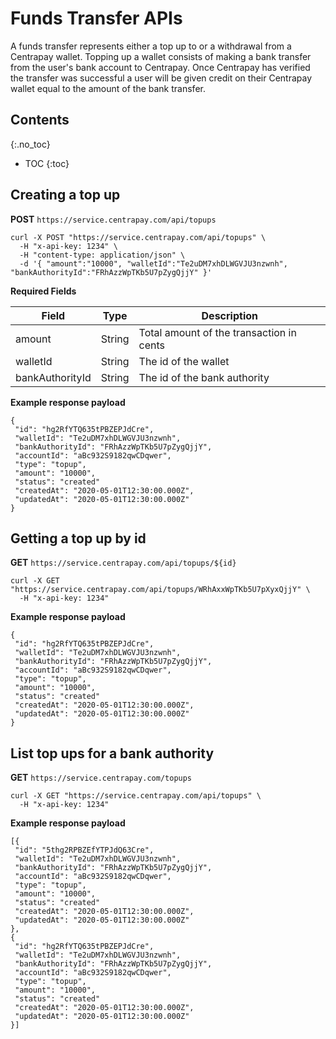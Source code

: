 # Funds Transfer APIs

A funds transfer represents either a top up to or a withdrawal from a Centrapay wallet. Topping up a wallet consists of making a bank transfer from the user's bank account to Centrapay. Once Centrapay has verified the transfer was successful a user will be given credit on their Centrapay wallet equal to the amount of the bank transfer.

## Contents 
{:.no_toc}

* TOC
{:toc}

## Creating a top up

**POST** `https://service.centrapay.com/api/topups`

```
curl -X POST "https://service.centrapay.com/api/topups" \
  -H "x-api-key: 1234" \
  -H "content-type: application/json" \
  -d '{ "amount":"10000", "walletId":"Te2uDM7xhDLWGVJU3nzwnh", "bankAuthorityId":"FRhAzzWpTKb5U7pZygQjjY" }'
```

**Required Fields**

|      Field      |  Type  |               Description                |
| --------------- | ------ | ---------------------------------------- |
| amount          | String | Total amount of the transaction in cents |
| walletId        | String | The id of the wallet                     |
| bankAuthorityId | String | The id of the bank authority             |

**Example response payload**

```
{
 "id": "hg2RfYTQ635tPBZEPJdCre",
 "walletId": "Te2uDM7xhDLWGVJU3nzwnh",
 "bankAuthorityId": "FRhAzzWpTKb5U7pZygQjjY",
 "accountId": "aBc932S9182qwCDqwer",
 "type": "topup",
 "amount": "10000",
 "status": "created"
 "createdAt": "2020-05-01T12:30:00.000Z",
 "updatedAt": "2020-05-01T12:30:00.000Z"
}
```

## Getting a top up by id

**GET** `https://service.centrapay.com/api/topups/${id}`

```
curl -X GET "https://service.centrapay.com/api/topups/WRhAxxWpTKb5U7pXyxQjjY" \
  -H "x-api-key: 1234"
```

**Example response payload**

```
{
 "id": "hg2RfYTQ635tPBZEPJdCre",
 "walletId": "Te2uDM7xhDLWGVJU3nzwnh",
 "bankAuthorityId": "FRhAzzWpTKb5U7pZygQjjY",
 "accountId": "aBc932S9182qwCDqwer",
 "type": "topup",
 "amount": "10000",
 "status": "created"
 "createdAt": "2020-05-01T12:30:00.000Z",
 "updatedAt": "2020-05-01T12:30:00.000Z"
}
```

## List top ups for a bank authority

**GET** `https://service.centrapay.com/topups`

```
curl -X GET "https://service.centrapay.com/api/topups" \
  -H "x-api-key: 1234"
```

**Example response payload**

```
[{
 "id": "5thg2RPBZEfYTPJdQ63Cre",
 "walletId": "Te2uDM7xhDLWGVJU3nzwnh",
 "bankAuthorityId": "FRhAzzWpTKb5U7pZygQjjY",
 "accountId": "aBc932S9182qwCDqwer",
 "type": "topup",
 "amount": "10000",
 "status": "created"
 "createdAt": "2020-05-01T12:30:00.000Z",
 "updatedAt": "2020-05-01T12:30:00.000Z"
},
{
 "id": "hg2RfYTQ635tPBZEPJdCre",
 "walletId": "Te2uDM7xhDLWGVJU3nzwnh",
 "bankAuthorityId": "FRhAzzWpTKb5U7pZygQjjY",
 "accountId": "aBc932S9182qwCDqwer",
 "type": "topup",
 "amount": "10000",
 "status": "created"
 "createdAt": "2020-05-01T12:30:00.000Z",
 "updatedAt": "2020-05-01T12:30:00.000Z"
}]
```